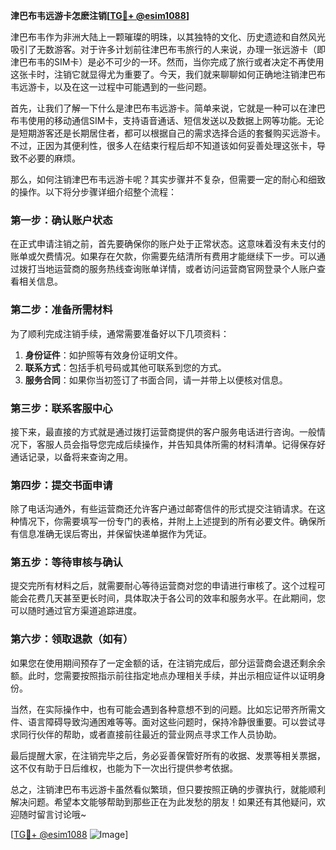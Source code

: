 **津巴布韦远游卡怎麽注销[[TG💪+ @esim1088](https://t.me/s/esim1088)]**

津巴布韦作为非洲大陆上一颗璀璨的明珠，以其独特的文化、历史遗迹和自然风光吸引了无数游客。对于许多计划前往津巴布韦旅行的人来说，办理一张远游卡（即津巴布韦的SIM卡）是必不可少的一环。然而，当你完成了旅行或者决定不再使用这张卡时，注销它就显得尤为重要了。今天，我们就来聊聊如何正确地注销津巴布韦远游卡，以及在这一过程中可能遇到的一些问题。

首先，让我们了解一下什么是津巴布韦远游卡。简单来说，它就是一种可以在津巴布韦使用的移动通信SIM卡，支持语音通话、短信发送以及数据上网等功能。无论是短期游客还是长期居住者，都可以根据自己的需求选择合适的套餐购买远游卡。不过，正因为其便利性，很多人在结束行程后却不知道该如何妥善处理这张卡，导致不必要的麻烦。

那么，如何注销津巴布韦远游卡呢？其实步骤并不复杂，但需要一定的耐心和细致的操作。以下将分步骤详细介绍整个流程：

### 第一步：确认账户状态
在正式申请注销之前，首先要确保你的账户处于正常状态。这意味着没有未支付的账单或欠费情况。如果存在欠款，你需要先结清所有费用才能继续下一步。可以通过拨打当地运营商的服务热线查询账单详情，或者访问运营商官网登录个人账户查看相关信息。

### 第二步：准备所需材料
为了顺利完成注销手续，通常需要准备好以下几项资料：
1. **身份证件**：如护照等有效身份证明文件。
2. **联系方式**：包括手机号码或其他可联系到您的方式。
3. **服务合同**：如果你当初签订了书面合同，请一并带上以便核对信息。

### 第三步：联系客服中心
接下来，最直接的方式就是通过拨打运营商提供的客户服务电话进行咨询。一般情况下，客服人员会指导您完成后续操作，并告知具体所需的材料清单。记得保存好通话记录，以备将来查询之用。

### 第四步：提交书面申请
除了电话沟通外，有些运营商还允许客户通过邮寄信件的形式提交注销请求。在这种情况下，你需要填写一份专门的表格，并附上上述提到的所有必要文件。确保所有信息准确无误后寄出，并保留快递单据作为凭证。

### 第五步：等待审核与确认
提交完所有材料之后，就需要耐心等待运营商对您的申请进行审核了。这个过程可能会花费几天甚至更长时间，具体取决于各公司的效率和服务水平。在此期间，您可以随时通过官方渠道追踪进度。

### 第六步：领取退款（如有）
如果您在使用期间预存了一定金额的话，在注销完成后，部分运营商会退还剩余余额。此时，您需要按照指示前往指定地点办理相关手续，并出示相应证件以证明身份。

当然，在实际操作中，也有可能会遇到各种意想不到的问题。比如忘记带齐所需文件、语言障碍导致沟通困难等等。面对这些问题时，保持冷静很重要。可以尝试寻求同行伙伴的帮助，或者直接前往最近的营业网点寻求工作人员协助。

最后提醒大家，在注销完毕之后，务必妥善保管好所有的收据、发票等相关票据，这不仅有助于日后维权，也能为下一次出行提供参考依据。

总之，注销津巴布韦远游卡虽然看似繁琐，但只要按照正确的步骤执行，就能顺利解决问题。希望本文能够帮助到那些正在为此发愁的朋友！如果还有其他疑问，欢迎随时留言讨论哦~

[[TG💪+ @esim1088](https://t.me/s/esim1088) ![Image](https://i.postimg.cc/4NQfJmqS/Snipaste-2025-05-13-00-14-12.png)]